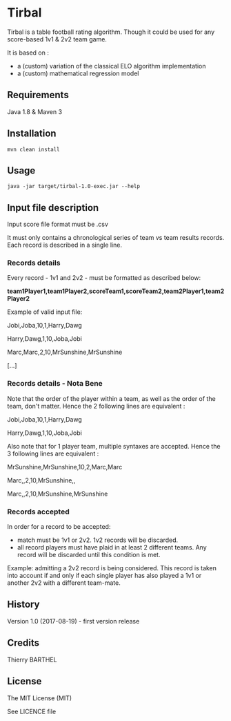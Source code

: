 # Tirbal
 
Tirbal is a table football rating algorithm. 
Though it could be used for any score-based 1v1 & 2v2 team game.

It is based on : 
* a (custom) variation of the classical ELO algorithm implementation
* a (custom) mathematical regression model


## Requirements

Java 1.8 & Maven 3
 
## Installation
 
`mvn clean install`
 
## Usage
 
`java -jar target/tirbal-1.0-exec.jar --help`

## Input file description

Input score file format must be .csv

It must only contains a chronological series of team vs team results records.
Each record is described in a single line.


### Records details

Every record - 1v1 and 2v2 - must be formatted as described below:

**team1Player1,team1Player2,scoreTeam1,scoreTeam2,team2Player1,team2Player2**


Example of valid input file:

Jobi,Joba,10,1,Harry,Dawg

Harry,Dawg,1,10,Joba,Jobi

Marc,Marc,2,10,MrSunshine,MrSunshine

[...]

### Records details - Nota Bene

Note that the order of the player within a team, as well as the order of the team, don't matter.
Hence the 2 following lines are equivalent :

Jobi,Joba,10,1,Harry,Dawg

Harry,Dawg,1,10,Joba,Jobi

Also note that for 1 player team, multiple syntaxes are accepted.
Hence the 3 following lines are equivalent :

MrSunshine,MrSunshine,10,2,Marc,Marc

Marc,,2,10,MrSunshine,,

Marc,,2,10,MrSunshine,MrSunshine


### Records accepted
 
In order for a record to be accepted:
* match must be 1v1 or 2v2. 1v2 records will be discarded.
* all record players must have plaid in at least 2 different teams. Any record will be discarded until this condition is met.

Example: admitting a 2v2 record is being considered. This record is taken into account if and only if each single player has also played a 1v1 or another 2v2 with a different team-mate. 
 
## History
 
Version 1.0 (2017-08-19) - first version release
 
## Credits
 
Thierry BARTHEL
 
## License
 
The MIT License (MIT)

See LICENCE file
